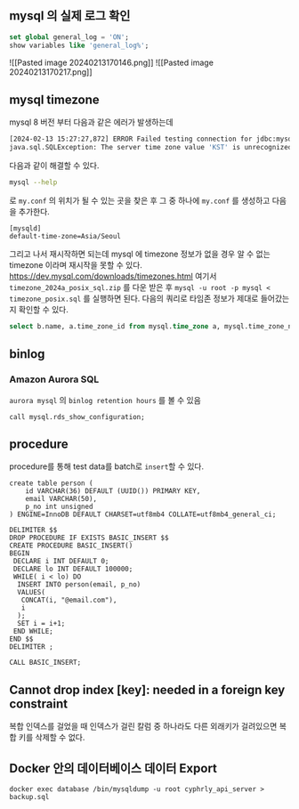 ## mysql 의 실제 로그 확인
```sql
set global general_log = 'ON';
show variables like 'general_log%';
```
![[Pasted image 20240213170146.png]]
![[Pasted image 20240213170217.png]]
## mysql timezone
mysql 8 버전 부터 다음과 같은 에러가 발생하는데
```bash
[2024-02-13 15:27:27,872] ERROR Failed testing connection for jdbc:mysql://localhost:3306/?useInformationSchema=true&nullCatalogMeansCurrent=false&useUnicode=true&characterEncoding=UTF-8&characterSetResults=UTF-8&zeroDateTimeBehavior=CONVERT_TO_NULL&connectTimeout=30000 with user 'root' (io.debezium.connector.mysql.MySqlConnector:91)
java.sql.SQLException: The server time zone value 'KST' is unrecognized or represents more than one time zone. You must configure either the server or JDBC driver (via the 'connectionTimeZone' configuration property) to use a more specific time zone value if you want to utilize time zone support.
```
다음과 같이 해결할 수 있다.
```bash
mysql --help
```
로 `my.conf` 의 위치가 될 수 있는 곳을 찾은 후 그 중 하나에 `my.conf` 를 생성하고 다음을 추가한다.
```
[mysqld]  
default-time-zone=Asia/Seoul
```
그리고 나서 재시작하면 되는데
mysql 에 timezone 정보가 없을 경우 알 수 없는 timezone 이라며 재시작을 못할 수 있다.
https://dev.mysql.com/downloads/timezones.html 여기서 `timezone_2024a_posix_sql.zip` 를 다운 받은 후 `mysql -u root -p mysql < timezone_posix.sql` 를 실행하면 된다. 다음의 쿼리로 타임존 정보가 제대로 들어갔는지 확인할 수 있다.
```sql
select b.name, a.time_zone_id from mysql.time_zone a, mysql.time_zone_name b where a.time_zone_id = b.time_zone_id and b.name like '%Seoul';
```
## binlog
### Amazon Aurora SQL
`aurora mysql` 의 `binlog retention hours` 를 볼 수 있음
```
call mysql.rds_show_configuration;
```

## procedure
procedure를 통해 test data를 batch로 `insert`할 수 있다.
```mysql
create table person (
	id VARCHAR(36) DEFAULT (UUID()) PRIMARY KEY, 
	email VARCHAR(50),
	p_no int unsigned
) ENGINE=InnoDB DEFAULT CHARSET=utf8mb4 COLLATE=utf8mb4_general_ci;

DELIMITER $$ 
DROP PROCEDURE IF EXISTS BASIC_INSERT $$
CREATE PROCEDURE BASIC_INSERT()
BEGIN
 DECLARE i INT DEFAULT 0;
 DECLARE lo INT DEFAULT 100000;
 WHILE( i < lo) DO
  INSERT INTO person(email, p_no) 
  VALUES(
   CONCAT(i, "@email.com"), 
   i
  );
  SET i = i+1;
 END WHILE;
END $$
DELIMITER ;

CALL BASIC_INSERT;
```

## Cannot drop index \[key\]: needed in a foreign key constraint

복합 인덱스를 걸었을 때 인덱스가 걸린 칼럼 중 하나라도 다른 외래키가 걸려있으면 복합 키를 삭제할 수 없다.

## Docker 안의 데이터베이스 데이터 Export
`docker exec database /bin/mysqldump -u root cyphrly_api_server > backup.sql`